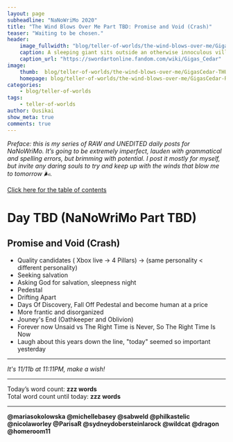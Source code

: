 ```yaml
---
layout: page
subheadline: "NaNoWriMo 2020"
title: "The Wind Blows Over Me Part TBD: Promise and Void (Crash)"
teaser: "Waiting to be chosen."
header:
    image_fullwidth: "blog/teller-of-worlds/the-wind-blows-over-me/GigasCedar-HEAD.jpg"
    caption: A sleeping giant sits outside an otherwise innoculous village at the outskirts of the virtual realm...
    caption_url: "https://swordartonline.fandom.com/wiki/Gigas_Cedar"
image:
    thumb:  blog/teller-of-worlds/the-wind-blows-over-me/GigasCedar-THUMB.png
    homepage: blog/teller-of-worlds/the-wind-blows-over-me/GigasCedar-RAW.png
categories:
    - blog/teller-of-worlds
tags:   
    - teller-of-worlds
author: Ousikai
show_meta: true
comments: true
---
```

*Preface: this is my series of RAW and UNEDITED daily posts for NaNoWriMo. It’s going to be extremely imperfect, lauden with grammatical and spelling errors, but brimming with potential. I post it mostly for myself, but invite any daring souls to try and keep up with the winds that blow me to tomorrow :wind_face:.*

[Click here for the table of contents]({{site.url}}{{site.baseurl}}/blog/teller-of-worlds/the-wind-blows-over-me-table-of-contents) <br/>

# Day TBD (NaNoWriMo Part TBD)     
## Promise and Void (Crash)

- Quality candidates ( Xbox live -> 4 Pillars) -> (same personality < different personality)
- Seeking salvation
- Asking God for salvation, sleepness night
- Pedestal
- Drifting Apart
- Days Of Discovery, Fall Off Pedestal and become human at a price
- More frantic and disorganized
- Jouney's End (Oathkeeper and Oblivion)
- Forever now Unsaid vs The Right Time is Never, So The Right Time Is Now
- Laugh about this years down the line, "today" seemed so important yesterday

---

*It's 11/11b at 11:11PM, make a wish!*

---

Today’s word count: **zzz words** <br/>
Total word count until today: **zzz words** <br/>

-----

**@mariasokolowska @michellebasey @sabweld @philkastelic @nicolaworley @ParisaR @sydneydobersteinlarock @wildcat @dragon @homeroom11**